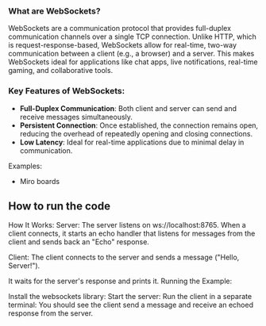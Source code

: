 ### What are WebSockets?

WebSockets are a communication protocol that provides full-duplex communication channels over a single TCP connection. Unlike HTTP, which is request-response-based, WebSockets allow for real-time, two-way communication between a client (e.g., a browser) and a server. This makes WebSockets ideal for applications like chat apps, live notifications, real-time gaming, and collaborative tools.

### Key Features of WebSockets:
- **Full-Duplex Communication**: Both client and server can send and receive messages simultaneously.
- **Persistent Connection**: Once established, the connection remains open, reducing the overhead of repeatedly opening and closing connections.
- **Low Latency**: Ideal for real-time applications due to minimal delay in communication.


Examples: 
- Miro boards

## How to run the code

How It Works:
Server:
The server listens on ws://localhost:8765.
When a client connects, it starts an echo handler that listens for messages from the client and sends back an "Echo" response.


Client:
The client connects to the server and sends a message ("Hello, Server!").

It waits for the server's response and prints it.
Running the Example:

Install the websockets library:
Start the server:
Run the client in a separate terminal:
You should see the client send a message and receive an echoed response from the server.